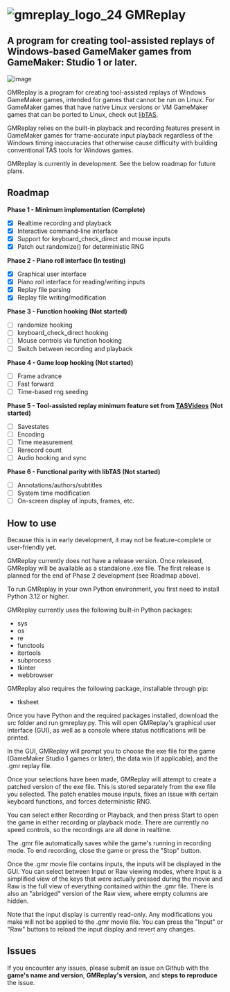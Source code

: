 # ![gmreplay_logo_24](https://github.com/user-attachments/assets/0cae9c64-ad0f-445a-a3f2-932f8ca2ff1e) GMReplay
## A program for creating tool-assisted replays of Windows-based GameMaker games from GameMaker: Studio 1 or later.

![image](https://github.com/user-attachments/assets/bfd76eea-b1bd-4848-9dc0-cfc50bd8ab8b)

GMReplay is a program for creating tool-assisted replays of Windows GameMaker games, intended for games that cannot be run on Linux. For GameMaker games that have native Linux versions or VM GameMaker games that can be ported to Linux, check out [libTAS](https://github.com/clementgallet/libTAS).

GMReplay relies on the built-in playback and recording features present in GameMaker games for frame-accurate input playback regardless of the Windows timing inaccuracies that otherwise cause difficulty with building conventional TAS tools for Windows games.

GMReplay is currently in development. See the below roadmap for future plans.

## Roadmap
**Phase 1 - Minimum implementation (Complete)**
- [X] Realtime recording and playback
- [X] Interactive command-line interface
- [X] Support for keyboard_check_direct and mouse inputs
- [X] Patch out randomize() for deterministic RNG

**Phase 2 - Piano roll interface (In testing)**
- [X] Graphical user interface
- [X] Piano roll interface for reading/writing inputs
- [X] Replay file parsing
- [X] Replay file writing/modification

**Phase 3 - Function hooking (Not started)**
- [ ] randomize hooking
- [ ] keyboard_check_direct hooking
- [ ] Mouse controls via function hooking
- [ ] Switch between recording and playback

**Phase 4 - Game loop hooking (Not started)**
- [ ] Frame advance
- [ ] Fast forward
- [ ] Time-based rng seeding

**Phase 5 - Tool-assisted replay minimum feature set from [TASVideos](https://tasvideos.org/Emulatorresources/Requirements) (Not started)**
- [ ] Savestates
- [ ] Encoding
- [ ] Time measurement
- [ ] Rerecord count
- [ ] Audio hooking and sync

**Phase 6 - Functional parity with libTAS (Not started)**
- [ ] Annotations/authors/subtitles
- [ ] System time modification
- [ ] On-screen display of inputs, frames, etc.

## How to use

Because this is in early development, it may not be feature-complete or user-friendly yet.

GMReplay currently does not have a release version. Once released, GMReplay will be available as a standalone .exe file. The first release is planned for the end of Phase 2 development (see Roadmap above).

To run GMReplay in your own Python environment, you first need to install Python 3.12 or higher.

GMReplay currently uses the following built-in Python packages:
- sys
- os
- re
- functools
- itertools
- subprocess
- tkinter
- webbrowser

GMReplay also requires the following package, installable through pip:
- tksheet

Once you have Python and the required packages installed, download the src folder and run gmreplay.py. This will open GMReplay's graphical user interface (GUI), as well as a console where status notifications will be printed.

In the GUI, GMReplay will prompt you to choose the exe file for the game (GameMaker Studio 1 games or later), the data.win (if applicable), and the .gmr replay file.

Once your selections have been made, GMReplay will attempt to create a patched version of the exe file. This is stored separately from the exe file you selected. The patch enables mouse inputs, fixes an issue with certain keyboard functions, and forces deterministic RNG.

You can select either Recording or Playback, and then press Start to open the game in either recording or playback mode. There are currently no speed controls, so the recordings are all done in realtime.

The .gmr file automatically saves while the game's running in recording mode. To end recording, close the game or press the "Stop" button.

Once the .gmr movie file contains inputs, the inputs will be displayed in the GUI. You can select between Input or Raw viewing modes, where Input is a simplified view of the keys that were actually pressed during the movie and Raw is the full view of everything contained within the .gmr file. There is also an "abridged" version of the Raw view, where empty columns are hidden.

Note that the input display is currently read-only. Any modifications you make will not be applied to the .gmr movie file. You can press the "Input" or "Raw" buttons to reload the input display and revert any changes.

## Issues

If you encounter any issues, please submit an issue on Github with the **game's name and version**, **GMReplay's version**, and **steps to reproduce** the issue.
